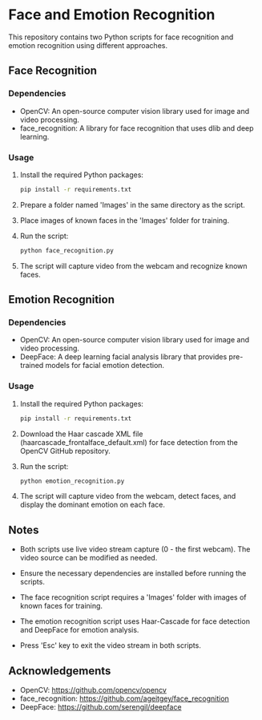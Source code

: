# Face and Emotion Recognition

This repository contains two Python scripts for face recognition and emotion recognition using different approaches.

## Face Recognition

### Dependencies
- OpenCV: An open-source computer vision library used for image and video processing.
- face_recognition: A library for face recognition that uses dlib and deep learning.

### Usage

1. Install the required Python packages:

    ```bash
    pip install -r requirements.txt
    ```

2. Prepare a folder named 'Images' in the same directory as the script.

3. Place images of known faces in the 'Images' folder for training.

4. Run the script:

    ```bash
    python face_recognition.py
    ```

5. The script will capture video from the webcam and recognize known faces.

## Emotion Recognition

### Dependencies
- OpenCV: An open-source computer vision library used for image and video processing.
- DeepFace: A deep learning facial analysis library that provides pre-trained models for facial emotion detection.

### Usage

1. Install the required Python packages:

    ```bash
    pip install -r requirements.txt
    ```

2. Download the Haar cascade XML file (haarcascade_frontalface_default.xml) for face detection from the OpenCV GitHub repository.
  
4. Run the script:

    ```bash
    python emotion_recognition.py
    ```

5. The script will capture video from the webcam, detect faces, and display the dominant emotion on each face.

## Notes

- Both scripts use live video stream capture (0 - the first webcam). The video source can be modified as needed.

- Ensure the necessary dependencies are installed before running the scripts.

- The face recognition script requires a 'Images' folder with images of known faces for training.

- The emotion recognition script uses Haar-Cascade for face detection and DeepFace for emotion analysis.

- Press 'Esc' key to exit the video stream in both scripts.

## Acknowledgements

- OpenCV: https://github.com/opencv/opencv
- face_recognition: https://github.com/ageitgey/face_recognition
- DeepFace: https://github.com/serengil/deepface

